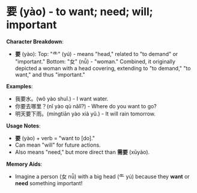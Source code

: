 # **要 (yào) - to want; need; will; important**

**Character Breakdown**:  
- **要** (yào): Top: "⺧" (yú) - means "head," related to "to demand" or "important."
  Bottom: "女" (nǚ) - "woman."
  Combined, it originally depicted a woman with a head covering, extending to "to demand," "to want," and thus "important."

**Examples**:  
- 我要水。(wǒ yào shuǐ.) - I want water.  
- 你要去哪里？(nǐ yào qù nǎlǐ?) - Where do you want to go?  
- 明天要下雨。(míngtiān yào xià yǔ.) - It will rain tomorrow.

**Usage Notes**:  
- **要** (yào) + verb = "want to [do]."  
- Can mean "will" for future actions.  
- Also means "need," but more direct than **需要** (xūyào).

**Memory Aids**:  
- Imagine a person (女 nǚ) with a big head (⺧ yú) because they **want** or **need** something important!